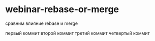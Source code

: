 # webinar-rebase-or-merge
сравним влияние rebase и merge

первый коммит
второй коммит
третий коммит
четвертый коммит
